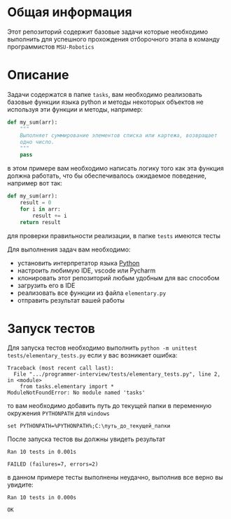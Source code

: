 # Общая информация
Этот репозиторий содержит базовые задачи которые необходимо выполнить
для успешного прохождения отборочного этапа в команду программистов
`MSU-Robotics`

# Описание
Задачи содержатся в папке `tasks`, вам необходимо реализовать базовые 
функции языка python и методы некоторых объектов не используя эти
функции и методы, например: 

```python
def my_sum(arr):
    """
    Выполняет суммирование элементов списка или картежа, возвращает
    одно число.
    """
    pass
```

в этом примере вам необходимо написать логику того как эта функция должна 
работать, что бы обеспечивалось ожидаемое поведение, например вот так:

```python
def my_sum(arr):
    result = 0
    for i in arr:
        result += i
    return result
```

для проверки правильности реализации, в папке `tests` имеются тесты

Для выполнения задач вам необходимо: 
* установить интерпретатор языка [Python](https://www.python.org/downloads/)
* настроить любимую IDE, vscode или Pycharm
* клонировать этот репозиторий любым удобным для вас способом
* загрузить его в IDE
* реализовать все функции из файла `elementary.py`
* отправить результат вашей работы

# Запуск тестов
Для запуска тестов необходимо выполнить 
`python -m unittest tests/elementary_tests.py`
если у вас возникает ошибка:

```shell
Traceback (most recent call last):
  File ".../programmer-interview/tests/elementary_tests.py", line 2, in <module>
    from tasks.elementary import *
ModuleNotFoundError: No module named 'tasks'
```

то вам необходимо добавить путь до текущей папки в переменную окружения 
`PYTHONPATH` для `windows` 

```shell
set PYTHONPATH=%PYTHONPATH%;C:\путь_до_текущей_папки
```

После запуска тестов вы должны увидеть результат

```shell
Ran 10 tests in 0.001s

FAILED (failures=7, errors=2)
```

в данном примере тесты выполнены неудачно, выполнив все верно вы увидите:

```shell
Ran 10 tests in 0.000s

OK
```




